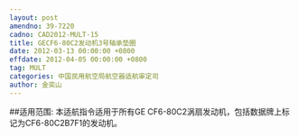 ```yaml
---
layout: post
amendno: 39-7220
cadno: CAD2012-MULT-15
title: GECF6-80C2发动机3号轴承垫圈
date: 2012-03-13 00:00:00 +0800
effdate: 2012-04-05 00:00:00 +0800
tag: MULT
categories: 中国民用航空局航空器适航审定司
author: 金奕山
---
```


##适用范围:
本适航指令适用于所有GE CF6-80C2涡扇发动机，包括数据牌上标记为CF6-80C2B7F1的发动机。

